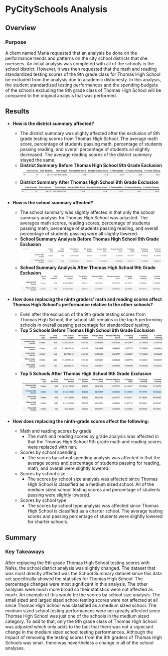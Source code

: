# PyCitySchools Analysis
## Overview
### Purpose
A client named Maria requested that an analysis be done on the performance trends and patterns on the city school districts that she oversees. An initial analysis was completed with all of the schools in the school district. However, it was then requested that the math and reading standardized testing scores of the 9th grade class for Thomas High School be excluded from the analysis due to academic dishonesty. In this analysis, the student standardized testing performances and the spending budgets of the schools excluding the 9th grade class of Thomas High School will be compared to the original analysis that was performed. 
## Results
* __How is the district summary affected?__ 
  * The district summary was slighty affected after the exclusion of 9th grade testing scores from Thomas High School. The average math score, percentage of students passing math, percentage of students passing reading, and overall percentage of students all slightly decreased. The average reading scores of the district summary stayed the same. 
  * __District Summary Before Thomas High School 9th Grade Exclusion__
  ![district summary before.PNG](https://github.com/tommy-chin/School_District_Analysis/blob/main/Resources/district%20summary%20before.PNG)
  * __District Summary After Thomas High School 9th Grade Exclusion__
  ![district summary after.PNG](https://github.com/tommy-chin/School_District_Analysis/blob/main/Resources/district%20summary%20after.PNG)
 
* __How is the school summary affected?__
  *  The school summary was slightly affected in that only the school summary analysis for Thomas High School was adjusted. The averages math scores, reading scores, percentage of students passing math, percentage of students passing reading, and overall percentage of students passing were all slightly lowered. 
  *  __School Summary Analysis Before Thomas High School 9th Grade Exclusion__
  ![no exclusion school analysis.PNG](https://github.com/tommy-chin/School_District_Analysis/blob/main/Resources/no%20exclusion%20school%20analysis.PNG)
  *  __School Summary Analysis After Thomas High School 9th Grade Exclusion__ 
  ![school analysis after exclusion of 9th thomas.PNG](https://github.com/tommy-chin/School_District_Analysis/blob/main/Resources/school%20analysis%20after%20exclusion%20of%209th%20thomas.PNG)
*  __How does replacing the ninth graders' math and reading scores affect Thomas High School's performance relative to the other schools?__
   * Even after the exclusion of the 9th grade testing scores from Thomas High School, the school still remains in the top 5 performing schools in overall passing    percentage for standardized testing. 
   * __Top 5 Schools Before Thomas High School 9th Grade Exclusion__
    ![top 5 schools before.PNG](https://github.com/tommy-chin/School_District_Analysis/blob/main/Resources/top%205%20schools%20before.PNG)
   * __Top 5 Schools After Thomas High School 9th Grade Exclusion__
    ![top 5 schools after.PNG](https://github.com/tommy-chin/School_District_Analysis/blob/main/Resources/top%205%20schools%20after.PNG)
* __How does replacing the ninth-grade scores affect the following:__
  *  Math and reading scores by grade
     *   The math and reading scores by grade analysis was affected in that the Thomas High School 9th grade math and reading scores were replaced with nan.
  *  Scores by school spending
     *  The scores by school spending analysis was affected in that the average scores and percentage of students passing for reading, math, and overall were slightly lowered. 
  *  Scores by school size
     *  The scores by school size analysis was affected since Thomas High School is classified as a medium sized school. All of the medium sized school testing scores and percentage of students passing were slightly lowered. 
  *  Scores by school type
     *  The scores by school type analysis was affected since Thomas High School is classified as a charter school. The average testing scores and passing percentage of students were slightly lowered for charter schools. 
  
    
## Summary
### Key Takeaways
After replacing the 9th grade Thomas High School testing scores with NaNs, the school district analysis was slightly changed. The dataset that was most directly affected was the School Summary dataset since this data set specifically showed the statistics for Thomas High School. The percentage changes were most significant in this analysis. The other analyses were much more broad so their statistics were not affected as much. An example of this would be the scores by school size analysis. The small sized and larged sized school testing scores were not affected at all since Thomas High School was classified as a medium sized school. The medium sized school testing performances were not greatly affected since Thomas High School was just one of the schools in the medium sized category. To add to that, only the 9th grade class of Thomas High School was adjusted which only adds to the fact that there was not a signiciant change in the medium sized school testing performances. Although the impact of removing the testing scores from the 9th graders of Thomas High Schools was small, there was nevertheless a change in all of the school analyses.
    
